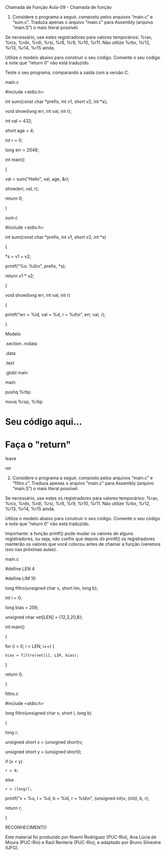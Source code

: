 Chamada de Função
Aula-09 - Chamada de função
1. Considere o programa a seguir, composto pelos arquivos “main.c” e “sum.c”. Traduza apenas o arquivo "main.c" para Assembly (arquivo “main.S”) o mais literal possível.

Se necessário, use estes registradores para valores temporários: %rax, %rcx, %rdx, %rdi, %rsi, %r8, %r9, %r10, %r11. Não utilize %rbx, %r12, %r13, %r14, %r15 ainda.

Utilize o modelo abaixo para construir o seu código. Comente o seu código e note que "return 0" não está traduzido.

Teste o seu programa, comparando a saída com a versão C.

main.c

#include <stdio.h>



int sum(const char *prefix, int v1, short v2, int *s);

void show(long err, int val, int r);



int val = 432;

short age = 4;

int r = 0;

long err = 2048;



int main()

{

   val = sum("Hello", val, age, &r);

   show(err, val, r);

   return 0;

}

sum.c

#include <stdio.h>



int sum(const char *prefix, int v1, short v2, int *s)

{

   *s = v1 + v2;

   printf("%s: %d\n", prefix, *s);

   return v1 * v2;

}



void show(long err, int val, int r)

{

   printf("err = %ld, val = %d, r = %d\n", err, val, r);

}

Modelo

.section .rodata



.data



.text



.globl main

main:

   pushq %rbp

   movq  %rsp, %rbp



   # Seu código aqui...



   # Faça o "return"



   leave

   ret

2. Considere o programa a seguir, composto pelos arquivos “main.c” e “filtro.c”. Traduza apenas o arquivo "main.c" para Assembly (arquivo “main.S”) o mais literal possível. 

Se necessário, use estes os registradores para valores temporários: %rax, %rcx, %rdx, %rdi, %rsi, %r8, %r9, %r10, %r11. Não utilize %rbx, %r12, %r13, %r14, %r15 ainda.

Utilize o modelo abaixo para construir o seu código. Comente o seu código e note que "return 0" não está traduzido.

Importante: a função printf() pode mudar os valores de alguns registradores, ou seja, não confie que depois do printf() os registradores manterão os valores que você colocou antes de chamar a função (veremos isso nas próximas aulas).

main.c

#define LEN 4

#define LIM 10



long filtro(unsigned char x, short lim, long b);



int i = 0;

long bias = 256;

unsigned char vet[LEN] = {12,3,20,8};



int main()

{

  for (i = 0; i < LEN; i++) {

    bias = filtro(vet[i], LIM, bias);

  }

  return 0;

}

filtro.c

#include <stdio.h>



long filtro(unsigned char v, short l, long b) 

{

  long r;

  unsigned short x = (unsigned short)v;

  unsigned short y = (unsigned short)l;



  if (x < y)

    r = 0;

  else

    r = (long)l;



  printf("v = %u, l = %d, b = %ld, r = %ld\n", (unsigned int)v, (int)l, b, r);



  return r;

}

RECONHECIMENTO

Este material foi produzido por Noemi Rodriguez (PUC-Rio), Ana Lúcia de Moura (PUC-Rio) e Raúl Renteria (PUC-Rio), e adaptado por Bruno Silvestre (UFG).